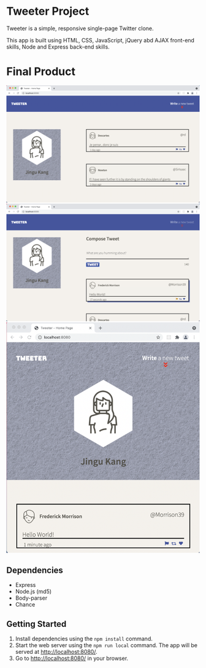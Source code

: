 # Tweeter Project

Tweeter is a simple, responsive single-page Twitter clone.

This app is built using HTML, CSS, JavaScript, jQuery abd AJAX front-end skills, Node and Express back-end skills.



# Final Product

![Screenshot of the main Tweeter App](https://github.com/jingu-k816/tweeter/blob/master/docs/main-tweet-page.png)
![Screenshot of the tweet](https://github.com/jingu-k816/tweeter/blob/master/docs/tweet.png)
![Screenshot of the responsive design](https://github.com/jingu-k816/tweeter/blob/master/docs/responsive-design-page.png)

## Dependencies

- Express
- Node.js (md5)
- Body-parser
- Chance

## Getting Started

1. Install dependencies using the `npm install` command.
2. Start the web server using the `npm run local` command. The app will be served at <http://localhost:8080/>.
3. Go to <http://localhost:8080/> in your browser.


